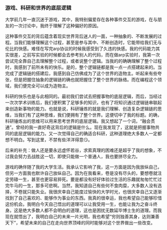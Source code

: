 ### 游戏、科研和世界的底层逻辑

​	大学前几年一直沉迷于游戏，其中，我特别偏爱存在各种事件交互的游戏，在与朋友的一次讨论中，我终于理解了这种偏好的原因。

​	这种事件交互的背后蕴含着现实世界背后迷人的一面，一种抽象的、不断发展的过程。当我们能够理解这个过程，甚至是参与其中、不断创造时，它能带给我们无与伦比的快感。难怪在写完arp协议的时候我感受到了久违的快感。我的代码能力其实很差，之前写实验的时候都会去参考别人的代码，而在做arp实验时，我第一次尝试完全靠自己去理解整个过程，或者说整个逻辑。当我的的确确理解了整个过程时，我感到了前所未有的快乐。是的，整个逻辑链都是我一点一点搭建起来的。当完成了逻辑链的搭建后，我感到自己仿佛成为了这个世界的造物主。听起来有些夸张，但是把握住抽象的逻辑链的确也就把握住了整个世界的脉络。而在编程这个领域，我们便完全可以成为造物主。

​	科研的快乐也是与此相同的。最初我们尝试去把握事物的底层逻辑，而后，当经过一次次学术训练后，我们便积累了足够多的知识，也有了将知识通过逻辑链串联起来创造新事物的能力。也就是说，科研锤炼的就是我们理解、创造复杂逻辑链的思维，当我们有了这种思维，我们便拥有了整个世界。这便切中了我的标题。的确，科研锤炼出的思维可以用来思考世界的底层逻辑。我又想起了一个词，“融会贯通”。曾经的我一直好奇这背后的逻辑是什么。现在我发现了，这就是把握事物共同的底层逻辑的能力。又一次觉得自己的确适合科研，这种道理绝大多数人一定都想不明白。写到这里，不禁有些洋洋得意😏。

后来的补充：做人还是要永远虚怀若谷，求索真理的困难还是超乎了我的想象，不过我会努力去战胜这一切，即使只能做一个普通人，我也要拼尽全力。

​	游戏的确伴随了我的大学生活。我承认它影响了我，这一方面是因为我放纵自己，但另一方面我也默许自己放纵自己。因为在我看来，卷是没有尽头的，要想卷就注定劳碌一生，甚至也更容易猝死。要是都没有好好体验过生活的乐趣就匆匆忙忙过完牛马的一生，那多可悲啊。当然，我知道自己有些何不食肉糜，大多数人没有选择，不卷就只能失业。我很庆幸自己能度过愉快的大学时光，也很庆幸自己又逐渐找到了自己喜欢的、能够作为事业的东西。我真的很幸运，我也希望自己能够珍惜这份机会。我明白今天自己悟出的道理可以让我受用一生，也能让我为之奋斗终身。这是绝大多数人都不会明白的道理，这也是困扰无数延毕博士生的道理。而我现在就悟出了，我明白自己的未来一片光明，我也希望“穷则独善其身，达则兼善天下”，希望未来的自己在走向世界顶峰的同时能够对这个世界做出一些改变。